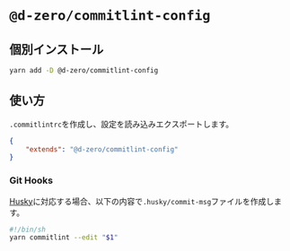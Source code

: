 # `@d-zero/commitlint-config`

## 個別インストール

```sh
yarn add -D @d-zero/commitlint-config
```

## 使い方

`.commitlintrc`を作成し、設定を読み込みエクスポートします。

```json
{
	"extends": "@d-zero/commitlint-config"
}
```

### Git Hooks

[Husky](https://typicode.github.io/husky/)に対応する場合、以下の内容で`.husky/commit-msg`ファイルを作成します。

```sh
#!/bin/sh
yarn commitlint --edit "$1"
```
